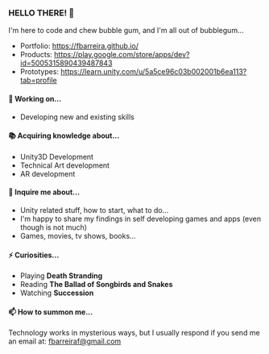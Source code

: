 ### HELLO THERE! 👋

I'm here to code and chew bubble gum, and I'm all out of bubblegum...

- Portfolio: https://fbarreira.github.io/
- Products: https://play.google.com/store/apps/dev?id=5005315890439487843
- Prototypes: https://learn.unity.com/u/5a5ce96c03b002001b6ea113?tab=profile

#### :hammer: Working on...

- Developing new and existing skills

#### :books: Acquiring knowledge about...

- Unity3D Development
- Technical Art development
- AR development

#### 💬 Inquire me about...

- Unity related stuff, how to start, what to do...
- I'm happy to share my findings in self developing games and apps (even though is not much)
- Games, movies, tv shows, books...

#### ⚡ Curiosities...

- Playing **Death Stranding**
- Reading **The Ballad of Songbirds and Snakes**
- Watching **Succession**

#### 📫 How to summon me...

Technology works in mysterious ways, but I usually respond if you send me an email at: fbarreiraf@gmail.com
